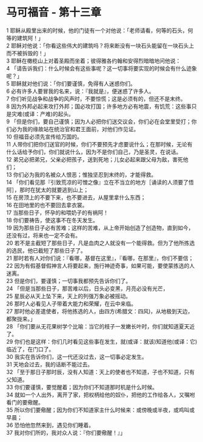 # 马可福音 - 第十三章
  
 1 耶稣从殿里出来的时候，他的门徒有一个对他说：「老师请看，何等的石头，何等的建筑阿！」  
 2 耶稣对他说：「你看这些伟大的建筑吗？将来断没有一块石头能留在一块石头上而不被拆毁的！」  
 3 耶稣在橄榄山上对着圣殿而坐着；彼得雅各约翰和安得烈暗暗地问他说：  
 4 「请告诉我们：什么时候会有这些事呢？这一切事将要实现的时候会有什么迹象呢？」  
 5 耶稣就对他们说：「你们要谨慎，免得有人迷惑你们。  
 6 必有许多人要冒我的名来，说：『我就是』，便迷惑了许多人。  
 7 你们听见战争和战争的风声时，不要惊慌；这是必须有的，但还不是末终。  
 8 因为外邦必起来攻打外邦；国必攻打国；许多地方必有地震，有饥荒：这些事只是灾难(或译：产难)的起头。  
 9 「但是你们，要自己谨慎；因为人必把你们送交议会，你们必在会堂里受打；你们必为我的缘故站在统治官和君王面前，对他们作见证。  
 10 但福音必须先宣传给万国的。  
 11 人带你们把你们送官的时候，你们不要预先才虑要说什么；在那时候，无论有什么话给予你们，你们就说什么，因为不是你们自己，乃是圣灵，在说话。  
 12 弟兄必把弟兄，父亲必把孩子，送到死地；儿女必起来跟父母为敌，害死他们；  
 13 你们必为我的名被众人恨恶；惟独坚忍到末终的，才能得救。  
 14 「你们看见那『引致荒凉的可憎之像』立在不当立的地方［诵读的人须要了悟阿］，那时在犹太的就要逃到山上；  
 15 在房顶上的不要下来，也不要进去，从屋里拿什么东西；  
 16 在田地里的也不要回去拿衣裳。  
 17 当那些日子，怀孕的和喂奶子的有祸阿！  
 18 你们要祷告，使这事不在冬天发生。  
 19 因为那些日子必有苦难；这样的苦难，从上帝开始创造了创造物，直到如今，还没有过，将来也一定不会有。  
 20 若不是主截短了那些日子，凡是血肉之人就没有一个能得救。但为了他所拣选的选民，他已截短了那些日子了。  
 21 那时若有人对你们说：『看哪，基督在这里』，『看哪，在那里』，你们不要信；  
 22 因为有假基督假神言人将要起来，施行神迹奇事，如果可能，要使蒙拣选的人迷离。  
 23 但是你们，要谨慎；一切事我都预先告诉你们了。  
 24 「但是当那些日子，那苦难以后，日头必变黑，月亮必没有光芒，  
 25 星辰必从天上坠下来，天上的列强万象必被摇动。  
 26 那时人必看见人子带着大能力和荣耀，在云中来临。  
 27 那时他必差遣使者，将他拣选的人，由四方(希腊文：四风)，从地极到天边，都聚拢来。」  
 28 「你们要从无花果树学个比喻：当它的枝子一发嫩长叶时，你们就知道夏天近了。  
 29 你们也是这样：你们几时看见这些事在发生，就(或译：就该)知道他(或译：它)临近了，在门口了。  
 30 我实在告诉你们，这一代还没过去，这一切事必定发生。  
 31 天地会过去，我的话断不能过去。  
 32 「至于那日子那时辰，没有人知道：天上的使者也不知道，子也不知道，只有父知道。  
 33 你们要谨慎，要觉醒着；因为你们不知道那时机是什么时候。  
 34 就如一个人出外，离开了家，把权柄给他的奴仆，把他的工作给各人，又嘱咐看门的要儆醒。  
 35 所以你们要儆醒；因为你们不知道家主什么时候来：或傍晚或半夜，或鸡叫或早晨；  
 36 恐怕他忽然来到，遇见你们睡着。  
 37 我对你们所的，我对众人说：『你们要儆醒！』」